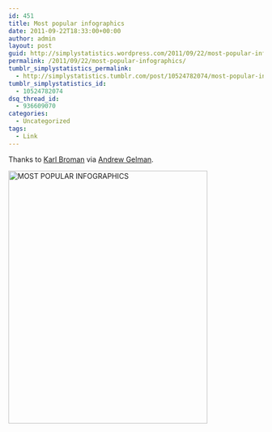 ```yaml
---
id: 451
title: Most popular infographics
date: 2011-09-22T18:33:00+00:00
author: admin
layout: post
guid: http://simplystatistics.wordpress.com/2011/09/22/most-popular-infographics
permalink: /2011/09/22/most-popular-infographics/
tumblr_simplystatistics_permalink:
  - http://simplystatistics.tumblr.com/post/10524782074/most-popular-infographics
tumblr_simplystatistics_id:
  - 10524782074
dsq_thread_id:
  - 936609070
categories:
  - Uncategorized
tags:
  - Link
---
```

Thanks to <a href="http://kbroman.wordpress.com/" target="_blank">Karl Broman</a> via <a href="http://andrewgelman.com/" target="_blank">Andrew Gelman</a>.

<a title="MOST POPULAR INFOGRAPHICS by theonlyone, on Flickr" href="http://www.flickr.com/photos/smoy/6143338263/" target="_blank"><img alt="MOST POPULAR INFOGRAPHICS" height="500" width="393" src="http://farm7.static.flickr.com/6190/6143338263_d2497c02fe.jpg" /></a>
